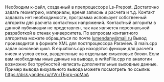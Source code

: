 Необходим к-файл, созданный в препроцессоре Ls-Prepost. Достаточно задать геометрию, материалы, время записиь и расчета и т.д.
Контакт задавать нет необходимости, программа использует собственный алгоритм для расчета контактных напряжений. 
Контактный алгоритм в данной публикации не представлен, так как является персональной разработкой в стенах университета. 
По вопросам контактного алгоритма можете обращаться по почте lumendany@mail.ru
Вывод производится в формате XML для постпроцессора Paraview. 
В main.cpp задан основной цикл. 
В equations.cpp находятся функции для расчета ячеек и узлов сетки, разделенные на отдельные смысловые блоки. 
Если вам необходимы иные данные на выводе, в writeFile.cpp по аналогии возможно без трубностей написать дополнительные выходные данные.
Пример вывода визуального вывода можете посмотреть по ссылке: https://disk.yandex.ru/i/VnrTEprp-qpMaA
